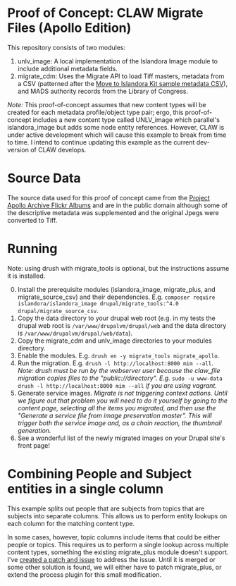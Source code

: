 # Proof of Concept: CLAW Migrate Files (Apollo Edition)

This repository consists of two modules:

1. unlv_image: A local implementation of the Islandora Image module to include additional metadata fields.
2. migrate_cdm: Uses the Migrate API to load Tiff masters, metadata from a CSV (patterned after the [Move to Islandora Kit sample metadata CSV](https://github.com/MarcusBarnes/mik/blob/master/tests/assets/csv/sample_metadata.csv)), and MADS authority records from the Library of Congress.

*Note:* This proof-of-concept assumes that new content types will be created for each metadata profile/object type pair; ergo, this proof-of-concept includes a new content type called UNLV_image which parallel's islandora_image but adds some node entity references. However, CLAW is under active development which will cause this example to break from time to time. I intend to continue updating this example as the current dev-version of CLAW develops.

# Source Data

The source data used for this proof of concept came from the [Project Apollo Archive Flickr Albums](https://www.flickr.com/photos/projectapolloarchive/albums) and are in the public domain although some of the descriptive metadata was supplemented and the original Jpegs were converted to Tiff.

# Running

Note: using drush with migrate_tools is optional, but the instructions assume it is installed.

0. Install the prerequisite modules (islandora_image, migrate_plus, and migrate_source_csv) and their dependencies. E.g. `composer require islandora/islandora_image drupal/migrate_tools:^4.0 drupal/migrate_source_csv`.
0. Copy the data directory to your drupal web root (e.g. in my tests the drupal web root is `/var/www/drupalvm/drupal/web` and the data directory is `/var/www/drupalvm/drupal/web/data`).
0. Copy the migrate_cdm and unlv_image directories to your modules directory.
0. Enable the modules. E.g. `drush en -y migrate_tools migrate_apollo`.
0. Run the migration. E.g. `drush -l http://localhost:8000 mim --all`. *Note: drush must be run by the webserver user because the claw_file migration copies files to the "public://directory". E.g.* `sudo -u www-data drush -l http://localhost:8000 mim --all` *if you are using vagrant.*
0. Generate service images. *Migrate is not triggering context actions. Until we figure out that problem you will need to do it yourself by going to the content page, selecting all the items you migrated, and then use the "Generate a service file from image preservation master". This will trigger both the service image and, as a chain reaction, the thumbnail generation.*
0. See a wonderful list of the newly migrated images on your Drupal site's front page!

# Combining People and Subject entities in a single column

This example splits out people that are subjects from topics that are subjects
into separate columns. This allows us to perform entity lookups on each column
for the matching content type.

In some cases, however, topic columns include items that could be either people or topics.
This requires us to perform a single lookup across multiple content types,
something the existing migrate_plus module doesn't support. I've
[created a patch and issue](https://www.drupal.org/project/migrate_plus/issues/2960251) to address the issue.
Until it is merged or some other solution is found, we will either have to
patch migrate_plus, or extend the process plugin for this small modification.

